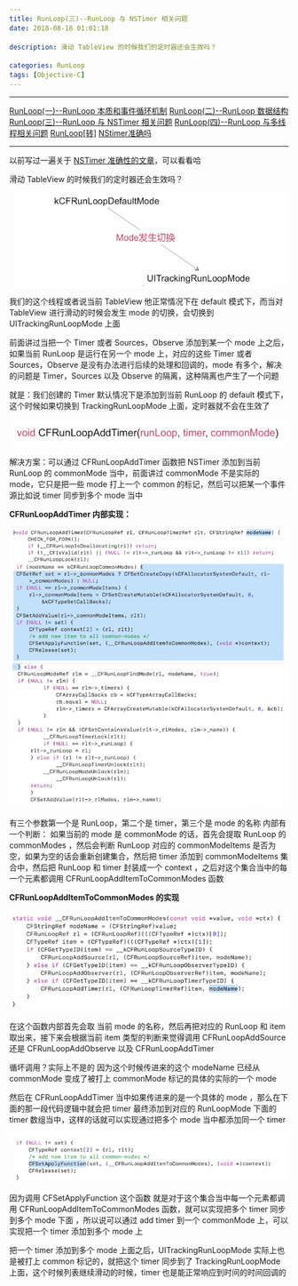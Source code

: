 ```yaml
---
title: RunLoop(三)--RunLoop 与 NSTimer 相关问题
date: 2018-08-18 01:01:18

description: 滑动 TableView 的时候我们的定时器还会生效吗？

categories: RunLoop
tags: [Objective-C]
---
```


*******
[RunLoop(一)--RunLoop 本质和事件循环机制](https://xiaopengmonsters.github.io/2018/08/10/RunLoop(%E4%B8%80)--RunLoop%20%E6%9C%AC%E8%B4%A8%E5%92%8C%E4%BA%8B%E4%BB%B6%E5%BE%AA%E7%8E%AF%E6%9C%BA%E5%88%B6/)
[RunLoop(二)--RunLoop 数据结构](https://xiaopengmonsters.github.io/2018/08/13/RunLoop(%E4%BA%8C)--RunLoop%20%E6%95%B0%E6%8D%AE%E7%BB%93%E6%9E%84/)
[RunLoop(三)--RunLoop 与 NSTimer 相关问题](https://xiaopengmonsters.github.io/2018/08/18/RunLoop(%E4%B8%89)--RunLoop%20%E4%B8%8E%20NSTimer%20%E7%9B%B8%E5%85%B3%E9%97%AE%E9%A2%98/)
[RunLoop(四)--RunLoop 与多线程相关问题](https://xiaopengmonsters.github.io/2018/08/18/RunLoop(%E5%9B%9B)--RunLoop%20%E4%B8%8E%E5%A4%9A%E7%BA%BF%E7%A8%8B%E7%9B%B8%E5%85%B3%E9%97%AE%E9%A2%98/)
[RunLoop[转]](https://xiaopengmonsters.github.io/2017/04/20/RunLoop/)
[NStimer准确吗](https://xiaopengmonsters.github.io/2017/12/14/NStimer%E5%87%86%E7%A1%AE%E5%90%97/)
******


以前写过一遍关于 [NSTimer 准确性的文章](https://xiaopengmonsters.github.io/2017/12/14/NStimer%E5%87%86%E7%A1%AE%E5%90%97/)，可以看看哈

滑动 TableView 的时候我们的定时器还会生效吗？

![](/img/定时器还会生效吗.png)

我们的这个线程或者说当前 TableView 他正常情况下在 default 模式下，而当对 TableView 进行滑动的时候会发生 mode 的切换，会切换到 UITrackingRunLoopMode 上面

前面讲过当把一个 Timer 或者 Sources，Observe 添加到某一个 mode 上之后，如果当前 RunLoop 是运行在另一个 mode 上，对应的这些 Timer 或者 Sources，Observe 是没有办法进行后续的处理和回调的，mode 有多个，解决的问题是 Timer，Sources 以及 Observe 的隔离，这种隔离也产生了一个问题

就是：我们创建的 Timer 默认情况下是添加到当前 RunLoop 的 default 模式下，这个时候如果切换到 TrackingRunLoopMode 上面，定时器就不会在生效了

![](/img/CFRunLoopAddTimer.png)

解决方案：可以通过 CFRunLoopAddTimer 函数把 NSTimer 添加到当前 RunLoop 的 commonMode 当中，前面讲过 commonMode 不是实际的 mode，它只是把一些 mode 打上一个 common 的标记，然后可以把某一个事件源比如说 timer 同步到多个 mode 当中

**CFRunLoopAddTimer 内部实现：**

![](/img/CFRunLoopAddTimer内部实现1.png)
![](/img/CFRunLoopAddTimer内部实现2.png)

有三个参数第一个是 RunLoop，第二个是 timer，第三个是 mode 的名称
内部有一个判断：
如果当前的 mode 是 commonMode 的话，首先会提取 RunLoop 的 commonModes ，然后会判断 RunLoop 对应的  commonModeItems 是否为空，如果为空的话会重新创建集合，然后把 timer 添加到 commonModeItems 集合中，然后把 RunLoop 和 timer 封装成一个 context ，之后对这个集合当中的每一个元素都调用 CFRunLoopAddItemToCommonModes 函数

**CFRunLoopAddItemToCommonModes 的实现**

![](/img/CFRunLoopAddItemToCommonModes的实现.png)

在这个函数内部首先会取 当前 mode 的名称，然后再把对应的 RunLoop 和 item 取出来，接下来会根据当前 item 类型的判断来觉得调用 CFRunLoopAddSource 还是 CFRunLoopAddObserve 以及 CFRunLoopAddTimer

循坏调用？实际上不是的
因为这个时候传进来的这个 modeName 已经从 commonMode 变成了被打上 commonMode 标记的具体的实际的一个 mode 

然后在 CFRunLoopAddTimer 当中如果传进来的是一个具体的 mode ，那么在下面的那一段代码逻辑中就会把 timer 最终添加到对应的 RunLoopMode 下面的 timer 数组当中，这样的话就可以实现通过把多个 mode 当中都添加同一个 timer

![](/img/CFRunLoopAddItemToCommonModes的实现2.png)

因为调用 CFSetApplyFunction 这个函数 就是对于这个集合当中每一个元素都调用 CFRunLoopAddItemToCommonModes 函数，就可以实现把多个 timer 同步到多个 mode 下面 ，所以说可以通过 add timer 到一个 commonMode 上，可以实现把一个 timer 添加到多个 mode 上

把一个 timer 添加到多个 mode 上面之后，UITrackingRunLoopMode 实际上也是被打上 common 标记的，就把这个 timer 同步到了 TrackingRunLoopMode 上面，这个时候列表继续滑动的时候，timer 也是能正常响应到时间的时间回调的